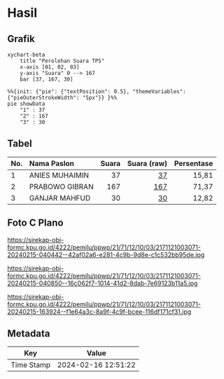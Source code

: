 # Hasil

## Grafik

```mermaid
xychart-beta
    title "Perolehan Suara TPS"
    x-axis [01, 02, 03]
    y-axis "Suara" 0 --> 167
    bar [37, 167, 30]
```

```mermaid
%%{init: {"pie": {"textPosition": 0.5}, "themeVariables": {"pieOuterStrokeWidth": "5px"}} }%%
pie showData
    "1" : 37
    "2" : 167
    "3" : 30
```

## Tabel

| No. | Nama Paslon    | Suara | Suara (raw) | Persentase |
|:--- |:-------------- | -----:| -----------:| ----------:|
| 1   | ANIES MUHAIMIN | 37    | [37][p-1]   | 15,81      |
| 2   | PRABOWO GIBRAN | 167   | [167][p-2]  | 71,37      |
| 3   | GANJAR MAHFUD  | 30    | [30][p-3]   | 12,82      |


[p-1]: https://github.com/gigit-pemilu/pemilu-2024-21-kepulauan-riau/blob/main/pilpres/hitung-suara/sub/21-kepulauan-riau/sub/71-kota-batam/sub/12-batu-aji/sub/1003-kibing/sub/071-tps/sub/paslon-1.txt
[p-2]: https://github.com/gigit-pemilu/pemilu-2024-21-kepulauan-riau/blob/main/pilpres/hitung-suara/sub/21-kepulauan-riau/sub/71-kota-batam/sub/12-batu-aji/sub/1003-kibing/sub/071-tps/sub/paslon-2.txt
[p-3]: https://github.com/gigit-pemilu/pemilu-2024-21-kepulauan-riau/blob/main/pilpres/hitung-suara/sub/21-kepulauan-riau/sub/71-kota-batam/sub/12-batu-aji/sub/1003-kibing/sub/071-tps/sub/paslon-3.txt

## Foto C Plano

https://sirekap-obj-formc.kpu.go.id/4222/pemilu/ppwp/21/71/12/10/03/2171121003071-20240215-040442--42af02a6-e281-4c9b-9d8e-c1c532bb95de.jpg

https://sirekap-obj-formc.kpu.go.id/4222/pemilu/ppwp/21/71/12/10/03/2171121003071-20240215-040850--16c062f7-1014-41d2-8dab-7e69123b11a5.jpg

https://sirekap-obj-formc.kpu.go.id/4222/pemilu/ppwp/21/71/12/10/03/2171121003071-20240215-163924--f1e64a3c-8a9f-4c9f-bcee-116df171cf31.jpg


## Metadata

| Key        | Value               |
| ---------- | ------------------- |
| Time Stamp | 2024-02-16 12:51:22 |




